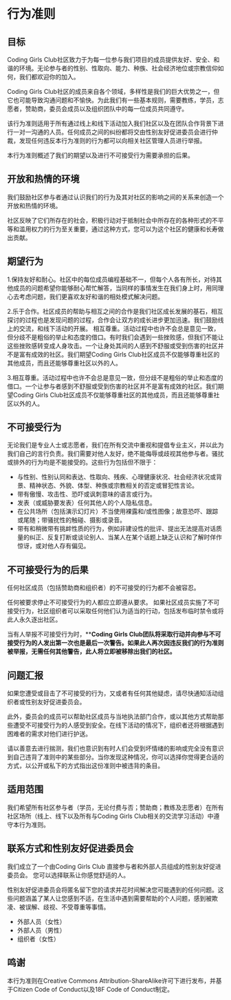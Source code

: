 # 行为准则
 

## 目标

Coding Girls Club社区致力于为每一位参与我们项目的成员提供友好、安全、和谐的环境。无论参与者的性别、性取向、能力、种族、社会经济地位或宗教信仰如何，我们都欢迎你的加入。

Coding Girls Club社区的成员来自各个领域，多样性是我们的巨大优势之一，但它也可能导致沟通问题和不愉快。为此我们有一些基本规则，需要教练，学员，志愿者，赞助商，委员会成员以及组织团队中的每一位成员共同遵守。

该行为准则适用于所有通过线上和线下活动加入我们社区以及在团队合作背景下进行一对一沟通的人员。任何成员之间的纠纷都将交由性别友好促进委员会进行仲裁，发现任何违反本行为准则的行为都可以向相关社区管理人员进行举报。

本行为准则概述了我们的期望以及进行不可接受行为需要承担的后果。


## 开放和热情的环境

我们鼓励社区参与者通过认识我们的行为及其对社区的影响之间的关系来创造一个开放和热情的环境。

社区反映了它们所存在的社会，积极行动对于抵制社会中所存在的各种形式的不平等和滥用权力的行为至关重要，通过这种方式，您可以为这个社区的健康和长寿做出贡献。


## 期望行为

1.保持友好和耐心。社区中的每位成员编程基础不一，但每个人各有所长，对待其他成员的问题希望你能够耐心帮忙解答，当同样的事情发生在我们身上时，用同理心去考虑问题，我们更喜欢友好和谐的相处模式解决问题。

2.乐于合作。社区成员的帮助与相互之间的合作是我们社区成长发展的基石，相互探讨的过程也是发现问题的过程，合作会让双方的成长进步更加迅速。我们鼓励线上的交流，和线下活动的开展。
相互尊重。活动过程中也许不会总是意见一致，但分歧不是粗俗的举止和态度的借口。有时我们会遇到一些挫败感，但我们不能让这些挫败感转变成人身攻击。一个让身处其间的人感到不舒服或受到伤害的社区并不是富有成效的社区。我们期望Coding Girls Club社区成员不仅能够尊重社区的其他成员，而且还能够尊重社区以外的人。

3.相互尊重。活动过程中也许不会总是意见一致，但分歧不是粗俗的举止和态度的借口。一个让参与者感到不舒服或受到伤害的社区并不是富有成效的社区。我们期望Coding Girls Club社区成员不仅能够尊重社区的其他成员，而且还能够尊重社区以外的人。


## 不可接受行为

无论我们是专业人士或志愿者，我们在所有交流中重视和提倡专业主义，并以此为我们自己的言行负责。我们需要对他人友好，绝不能侮辱或歧视其他参与者。骚扰或排外的行为均是不能接受的。这些行为包括但不限于：

- 与性别、性别认同和表达、性取向、残疾、心理健康状况、社会经济状况或背景、精神状态、外貌、体型、种族或宗教相关的否定或冒犯性言论。
- 带有傲慢、攻击性、恐吓或讽刺意味的语言或行为。
- 发表（或威胁要发表）任何其他人的个人隐私信息。
- 在公共场所（包括演示幻灯片）不当使用裸露和/或性图像；故意恐吓、跟踪或尾随；带骚扰性的触碰、摄影或录音。
- 带有和稍微带有挑衅性质的行为，例如非建设性的批评、提出无法提高对话质量的纠正、反复打断或谈论别人、当某人在某个话题上缺乏认识和了解时佯作惊讶，或对他人存有偏见。


## 不可接受行为的后果

任何社区成员（包括赞助商和组织者）的不可接受的行为都不会被容忍。

任何被要求停止不可接受行为的人都应立即遵从要求。 如果社区成员实施了不可接受行为，社区组织者可以采取任何他们认为适当的行动，包括发布临时禁令或将此人永久逐出社区。

当有人举报不可接受行为时，****Coding Girls Club团队将采取行动并向参与不可接受行为的人发出第一次也是最后一次警告。如果此人再次因违反我们的行为准则被举报，无需任何其他警告，此人将立即被移除出我们的社区。**


## 问题汇报

如果您遭受或目击了不可接受的行为，又或者有任何其他疑虑，请尽快通知活动组织者或性别友好促进委员会。

此外，委员会的成员可以帮助社区成员与当地执法部门合作，或以其他方式帮助那些遭受不可接受行为的人感受到安全。在线下活动的情况下，组织者还将根据遇到困难者的需求对他们进行护送。

请以善意去进行揣测，我们也意识到有时人们会受到坏情绪的影响或完全没有意识到自己违背了准则中的某些部分。当你发现这种情况，你可以选择你觉得更合适的方式，以公开或私下的方式指出这份准则中被违背的条目。


## 适用范围

我们希望所有社区参与者（学员，无论付费与否；赞助商；教练及志愿者）在所有社区场所（线上、线下以及所有与Coding Girls Club相关的交流学习活动）中遵守本行为准则。


## 联系方式和性别友好促进委员会

我们成立了一个由Coding Girls Club 直接参与者和外部人员组成的性别友好促进委员会。 您可以选择联系让你感觉舒适的人。

性别友好促进委员会将匿名留下您的请求并花时间解决您可能遇到的任何问题。这些问题涵盖了某人让您感到不适，在生活中遇到需要帮助的个人问题，感到被欺凌、被误解、歧视、不受尊重等事情。

- 外部人员（女性）
- 外部人员（男性）
- 组织者（女性）


## 鸣谢

本行为准则在Creative Commons Attribution-ShareAlike许可下进行发布，并基于Citizen Code of Conduct以及18F Code of Conduct制定。

  

 